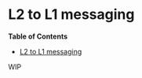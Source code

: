 # L2 to L1 messaging
<!-- START doctoc generated TOC please keep comment here to allow auto update -->
<!-- DON'T EDIT THIS SECTION, INSTEAD RE-RUN doctoc TO UPDATE -->
**Table of Contents**

- [L2 to L1 messaging](#l2-to-l1-messaging)

<!-- END doctoc generated TOC please keep comment here to allow auto update -->
WIP
